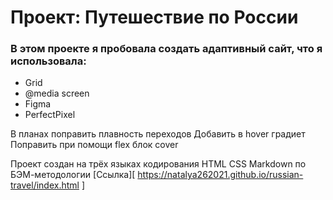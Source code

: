 # Проект: Путешествие по России

### В этом проекте я пробовала создать адаптивный сайт, что я использовала:
* Grid
* @media screen
* Figma
* PerfectPixel

В планах поправить плавность переходов
Добавить в hover градиет
Поправить при помощи flex блок cover

Проект создан на трёх языках кодирования HTML CSS Markdown по БЭМ-методологии
[Ссылка][ https://natalya262021.github.io/russian-travel/index.html ]
